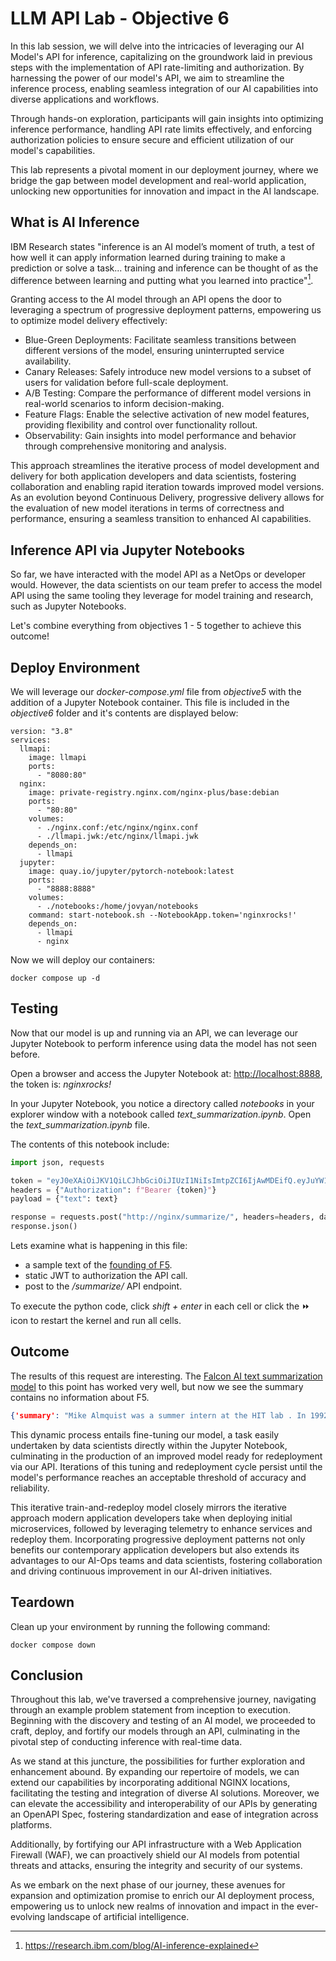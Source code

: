 # LLM API Lab - Objective 6

In this lab session, we will delve into the intricacies of leveraging our AI Model's API for inference, capitalizing on the groundwork laid in previous steps with the implementation of API rate-limiting and authorization. By harnessing the power of our model's API, we aim to streamline the inference process, enabling seamless integration of our AI capabilities into diverse applications and workflows.

Through hands-on exploration, participants will gain insights into optimizing inference performance, handling API rate limits effectively, and enforcing authorization policies to ensure secure and efficient utilization of our model's capabilities.

This lab represents a pivotal moment in our deployment journey, where we bridge the gap between model development and real-world application, unlocking new opportunities for innovation and impact in the AI landscape.

## What is AI Inference

IBM Research states "inference is an AI model’s moment of truth, a test of how well it can apply information learned during training to make a prediction or solve a task... training and inference can be thought of as the difference between learning and putting what you learned into practice"[^1].

Granting access to the AI model through an API opens the door to leveraging a spectrum of progressive deployment patterns, empowering us to optimize model delivery effectively:

- Blue-Green Deployments: Facilitate seamless transitions between different versions of the model, ensuring uninterrupted service availability.
- Canary Releases: Safely introduce new model versions to a subset of users for validation before full-scale deployment.
- A/B Testing: Compare the performance of different model versions in real-world scenarios to inform decision-making.
- Feature Flags: Enable the selective activation of new model features, providing flexibility and control over functionality rollout.
- Observability: Gain insights into model performance and behavior through comprehensive monitoring and analysis.

This approach streamlines the iterative process of model development and delivery for both application developers and data scientists, fostering collaboration and enabling rapid iteration towards improved model versions. As an evolution beyond Continuous Delivery, progressive delivery allows for the evaluation of new model iterations in terms of correctness and performance, ensuring a seamless transition to enhanced AI capabilities.

## Inference API via Jupyter Notebooks

So far, we have interacted with the model API as a NetOps or developer would.  However, the data scientists on our team prefer to access the model API using the same tooling they leverage for model training and research, such as Jupyter Notebooks.  

Let's combine everything from objectives 1 - 5 together to achieve this outcome!

## Deploy Environment

We will leverage our _docker-compose.yml_ file from _objective5_ with the addition of a Jupyter Notebook container.  This file is included in the _objective6_ folder and it's contents are displayed below:

```docker
version: "3.8"
services:
  llmapi:
    image: llmapi
    ports:
      - "8080:80"
  nginx:
    image: private-registry.nginx.com/nginx-plus/base:debian
    ports:
      - "80:80"
    volumes:
      - ./nginx.conf:/etc/nginx/nginx.conf
      - ./llmapi.jwk:/etc/nginx/llmapi.jwk
    depends_on:
      - llmapi
  jupyter:
    image: quay.io/jupyter/pytorch-notebook:latest
    ports:
      - "8888:8888"
    volumes:
      - ./notebooks:/home/jovyan/notebooks
    command: start-notebook.sh --NotebookApp.token='nginxrocks!'
    depends_on:
      - llmapi
      - nginx
```

Now we will deploy our containers:

```shell
docker compose up -d
```

## Testing

Now that our model is up and running via an API, we can leverage our Jupyter Notebook to perform inference using data the model has not seen before.

Open a browser and access the Jupyter Notebook at: [http://localhost:8888](http://localhost:8888), the token is: _nginxrocks!_

In your Jupyter Notebook, you notice a directory called _notebooks_ in your explorer window with a notebook called _text_summarization.ipynb_.  Open the _text_summarization.ipynb_ file.

The contents of this notebook include:

```python
import json, requests

token = "eyJ0eXAiOiJKV1QiLCJhbGciOiJIUzI1NiIsImtpZCI6IjAwMDEifQ.eyJuYW1lIjoiUXVvdGF0aW9uIFN5c3RlbSIsInN1YiI6InF1b3RlcyIsImlzcyI6Ik15IEFQSSBHYXRld2F5In0.ggVOHYnVFB8GVPE-VOIo3jD71gTkLffAY0hQOGXPL2I"
headers = {"Authorization": f"Bearer {token}"}
payload = {"text": text}

response = requests.post("http://nginx/summarize/", headers=headers, data=json.dumps(payload))
response.json()
```

Lets examine what is happening in this file:

- a sample text of the [founding of F5](https://my.f5.com/manage/s/article/K245).
- static JWT to authorization the API call.
- post to the _/summarize/_ API endpoint.

To execute the python code, click _shift + enter_ in each cell or click the &#x23e9; icon to restart the kernel and run all cells.

## Outcome

The results of this request are interesting.  The [Falcon AI text summarization model](https://huggingface.co/Falconsai/text_summarization) to this point has worked very well, but now we see the summary contains no information about F5.  

```json
{'summary': "Mike Almquist was a summer intern at the HIT lab . In 1992, he created a virtual environment demo for the lab's virtual retinal display (VRD) project . The project with UW did not materialize, and he had to live in his basement office with only a couch ."}
```

This dynamic process entails fine-tuning our model, a task easily undertaken by data scientists directly within the Jupyter Notebook, culminating in the production of an improved model ready for redeployment via our API. Iterations of this tuning and redeployment cycle persist until the model's performance reaches an acceptable threshold of accuracy and reliability.

This iterative train-and-redeploy model closely mirrors the iterative approach modern application developers take when deploying initial microservices, followed by leveraging telemetry to enhance services and redeploy them. Incorporating progressive deployment patterns not only benefits our contemporary application developers but also extends its advantages to our AI-Ops teams and data scientists, fostering collaboration and driving continuous improvement in our AI-driven initiatives.

## Teardown

Clean up your environment by running the following command:

```shell
docker compose down
```

## Conclusion

Throughout this lab, we've traversed a comprehensive journey, navigating through an example problem statement from inception to execution. Beginning with the discovery and testing of an AI model, we proceeded to craft, deploy, and fortify our models through an API, culminating in the pivotal step of conducting inference with real-time data.

As we stand at this juncture, the possibilities for further exploration and enhancement abound. By expanding our repertoire of models, we can extend our capabilities by incorporating additional NGINX locations, facilitating the testing and integration of diverse AI solutions. Moreover, we can elevate the accessibility and interoperability of our APIs by generating an OpenAPI Spec, fostering standardization and ease of integration across platforms.

Additionally, by fortifying our API infrastructure with a Web Application Firewall (WAF), we can proactively shield our AI models from potential threats and attacks, ensuring the integrity and security of our systems.

As we embark on the next phase of our journey, these avenues for expansion and optimization promise to enrich our AI deployment process, empowering us to unlock new realms of innovation and impact in the ever-evolving landscape of artificial intelligence.

[^1]: https://research.ibm.com/blog/AI-inference-explained
[^2]: https://blog.csanchez.org/2019/01/22/progressive-delivery-in-kubernetes-blue-green-and-canary-deployments/